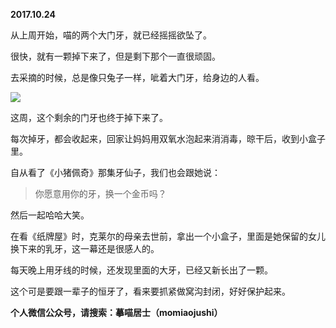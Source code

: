 
          
            
**2017.10.24**

从上周开始，喵的两个大门牙，就已经摇摇欲坠了。

很快，就有一颗掉下来了，但是剩下那个一直很顽固。

去采摘的时候，总是像只兔子一样，呲着大门牙，给身边的人看。




![](//upload-images.jianshu.io/upload_images/51001-e074ef75d23aee95.jpg)




这周，这个剩余的门牙也终于掉下来了。

每次掉牙，都会收起来，回家让妈妈用双氧水泡起来消消毒，晾干后，收到小盒子里。

自从看了《小猪佩奇》那集牙仙子，我们也会跟她说：
>你愿意用你的牙，换一个金币吗？



然后一起哈哈大笑。

在看《纸牌屋》时，克莱尔的母亲去世前，拿出一个小盒子，里面是她保留的女儿换下来的乳牙，这一幕还是很感人的。

每天晚上用牙线的时候，还发现里面的大牙，已经又新长出了一颗。

这个可是要跟一辈子的恒牙了，看来要抓紧做窝沟封闭，好好保护起来。


**个人微信公众号，请搜索：摹喵居士（momiaojushi）**

          
        